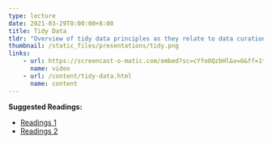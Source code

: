 ```yaml
---
type: lecture
date: 2021-03-29T0:00:00+8:00
title: Tidy Data
tldr: "Overview of tidy data principles as they relate to data curation, plus extending tidy data to some of the underlying principles in organizing, managing, and preparing all kinds of structured data for meaningful use."
thumbnail: /static_files/presentations/tidy.png
links: 
    - url: https://screencast-o-matic.com/embed?sc=cYfo0QzbHl&v=6&ff=1title=0&controls=1
      name: video
    - url: /content/tidy-data.html
      name: content
---
```

**Suggested Readings:**
- [Readings 1](http://example.com)
- [Readings 2](http://example.com)
